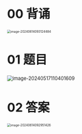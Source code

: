 # 00 背诵

<img src="https://cvp.oss-cn-shanghai.aliyuncs.com/picgo/202406140931648.png" alt="image-20240614093124484" style="zoom:50%;" />



# 01 题目

<img src="https://cvp.oss-cn-shanghai.aliyuncs.com/picgo/202405171104670.png" alt="image-20240517110401609" style="zoom:80%;" />



# 02 答案

<img src="https://cvp.oss-cn-shanghai.aliyuncs.com/picgo/202406140929558.png" alt="image-20240614092951426" style="zoom:50%;" />





